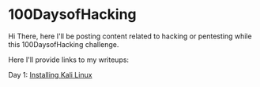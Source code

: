 # 100DaysofHacking

Hi There, here I'll be posting content related to hacking or pentesting while this 100DaysofHacking challenge.

Here I'll provide links to my writeups:

Day 1: <a href="https://3xabyt3.medium.com/day-1-installing-kali-linux-100daysofhacking-eeb5954e0837">Installing Kali Linux</a>
